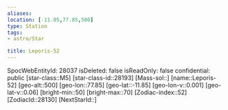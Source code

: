 ```yaml
---
aliases: 
location: [-11.85,77.85,500]
type: Station
tags:
- astro/Star

title: Leporis-52
---
```

SpocWebEntityId: 28037
isDeleted: false
isReadOnly: false
confidential: public
[star-class::M5]
[star-class-id::28193]
[Mass-sol::]
[name::Leporis-52]
[geo-alt::500]
[geo-lon::77.85]
[geo-lat::-11.85]
[geo-lon-v::0.001]
[geo-lat-v::0.06]
[bright-min::50]
[bright-max::70]
[Zodiac-index::52]
[ZodiacId::28130]
[NextStarId::]



